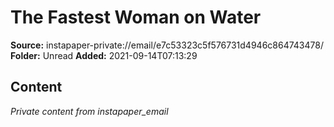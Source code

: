 # The Fastest Woman on Water

**Source:** instapaper-private://email/e7c53323c5f576731d4946c864743478/
**Folder:** Unread
**Added:** 2021-09-14T07:13:29




## Content
*Private content from instapaper_email*
